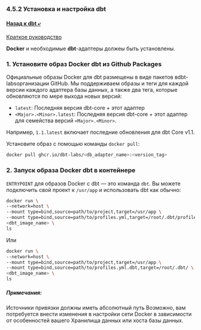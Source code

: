 ### 4.5.2 Установка и настройка dbt

#### [Назад к dbt ⤶](/DE-101/Module4/data/dbt.md)

[Краткое руководство](https://docs.getdbt.com/docs/core/docker-install)

**Docker** и необходимые **dbt**-адаптеры должеы быть установлены.

### 1. Установите образ Docker dbt из Github Packages
Официальные образы Docker для dbt размещены в виде пакетов вdbt-labsорганизации GitHub. Мы поддерживаем образы и теги для каждой версии каждого адаптера базы данных, а также два тега, которые обновляются по мере выхода новых версий:

- `latest`: Последняя версия dbt-core + этот адаптер
- `<Major>.<Minor>.latest`: Последняя версия dbt-core + этот адаптер для семейства версий `<Major>.<Minor>`. 

Например, `1.1.latest` включает последние обновления для dbt Core v1.1.

Установите образ с помощью команды `docker pull`:

```bash
docker pull ghcr.io/dbt-labs/<db_adapter_name>:<version_tag>
```

### 2. Запуск образа Docker dbt в контейнере
`ENTRYPOINT` для образов Docker с dbt — это команда `dbt`. Вы можете подключить свой проект к `/usr/app` и использовать 
dbt как обычно:

```bash
docker run \
--network=host \
--mount type=bind,source=path/to/project,target=/usr/app \
--mount type=bind,source=path/to/profiles.yml,target=/root/.dbt/profiles.yml \
<dbt_image_name> \
ls
```

Или

```bash
docker run \
--network=host \
--mount type=bind,source=path/to/project,target=/usr/app \
--mount type=bind,source=path/to/profiles.yml.dbt,target=/root/.dbt/ \
<dbt_image_name> \
ls
```

##### Примечания:
Источники привязки должны иметь абсолютный путь
Возможно, вам потребуется внести изменения в настройки сети Docker в зависимости от особенностей вашего Хранилища 
данных или хоста базы данных.